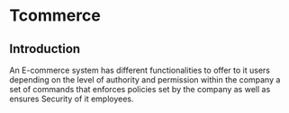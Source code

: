 # Tcommerce

## Introduction

An E-commerce system has different functionalities to offer to it users depending on the level of authority and permission within the company a set of commands that enforces policies set by the company as well as ensures Security of it employees.

